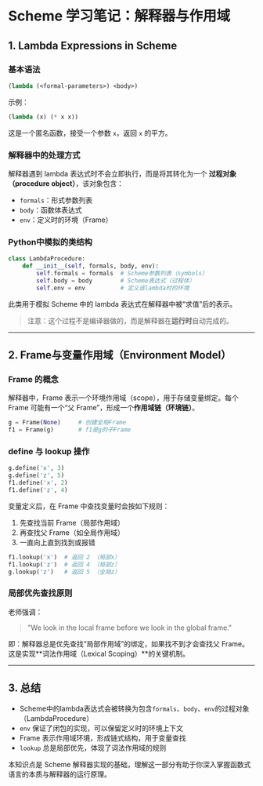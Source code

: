 # Scheme 学习笔记：解释器与作用域

## 1. Lambda Expressions in Scheme

### 基本语法
```scheme
(lambda (<formal-parameters>) <body>)
```
示例：
```scheme
(lambda (x) (* x x))
```
这是一个匿名函数，接受一个参数 `x`，返回 `x` 的平方。

### 解释器中的处理方式

解释器遇到 lambda 表达式时不会立即执行，而是将其转化为一个 **过程对象（procedure object）**，该对象包含：

- `formals`：形式参数列表
- `body`：函数体表达式
- `env`：定义时的环境（Frame）

### Python中模拟的类结构

```python
class LambdaProcedure:
    def __init__(self, formals, body, env):
        self.formals = formals  # Scheme参数列表（symbols）
        self.body = body        # Scheme表达式（过程体）
        self.env = env          # 定义该lambda时的环境
```
此类用于模拟 Scheme 中的 lambda 表达式在解释器中被“求值”后的表示。

> 注意：这个过程不是编译器做的，而是解释器在**运行时**自动完成的。

---

## 2. Frame与变量作用域（Environment Model）

### Frame 的概念

解释器中，Frame 表示一个环境作用域（scope），用于存储变量绑定。每个 Frame 可能有一个“父 Frame”，形成一个**作用域链（环境链）**。

```python
g = Frame(None)     # 创建全局Frame
f1 = Frame(g)       # f1是g的子Frame
```

### define 与 lookup 操作

```python
g.define('x', 3)
g.define('z', 5)
f1.define('x', 2)
f1.define('z', 4)
```

变量定义后，在 Frame 中查找变量时会按如下规则：

1. 先查找当前 Frame（局部作用域）
2. 再查找父 Frame（如全局作用域）
3. 一直向上直到找到或报错

```python
f1.lookup('x')  # 返回 2 （局部x）
f1.lookup('z')  # 返回 4 （局部z）
g.lookup('z')   # 返回 5 （全局z）
```

### 局部优先查找原则

老师强调：

> "We look in the local frame before we look in the global frame."

即：解释器总是优先查找“局部作用域”的绑定，如果找不到才会查找父 Frame。这是实现**词法作用域（Lexical Scoping）**的关键机制。

---

## 3. 总结

- Scheme中的lambda表达式会被转换为包含`formals`、`body`、`env`的过程对象（LambdaProcedure）
- `env` 保证了闭包的实现，可以保留定义时的环境上下文
- Frame 表示作用域环境，形成链式结构，用于变量查找
- `lookup` 总是局部优先，体现了词法作用域的规则

本知识点是 Scheme 解释器实现的基础，理解这一部分有助于你深入掌握函数式语言的本质与解释器的运行原理。
